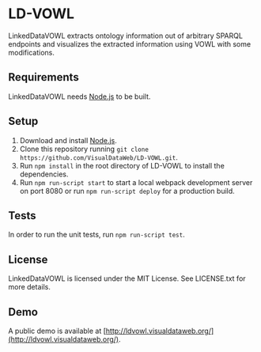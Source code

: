 # LD-VOWL

LinkedDataVOWL extracts ontology information out of arbitrary SPARQL endpoints and visualizes the extracted information using VOWL with some modifications.

## Requirements

LinkedDataVOWL needs [Node.js](https://nodejs.org/) to be built.

## Setup

1. Download and install [Node.js](https://nodejs.org/en/download/).
2. Clone this repository running `git clone https://github.com/VisualDataWeb/LD-VOWL.git`.
3. Run `npm install` in the root directory of LD-VOWL to install the dependencies.
4. Run `npm run-script start` to start a local webpack development server on port 8080 or run `npm run-script deploy` for a production build.

## Tests

In order to run the unit tests, run `npm run-script test`.

## License

LinkedDataVOWL is licensed under the MIT License. See LICENSE.txt for more details.

## Demo

A public demo is available at [http://ldvowl.visualdataweb.org/](http://ldvowl.visualdataweb.org/).

